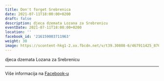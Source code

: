 ```yaml
---
title: Don't forget Srebrenica
date: 2021-07-11T18:00:00+0200
draft: false
description: djeca dzemata Lozana za Srebrenicu
eventDate: 2021-07-11T18:00:00+0200
location: ''
facebook_id: '216159003711963'
weight: 30
image: https://scontent-hkg1-2.xx.fbcdn.net/v/t39.30808-6/467911425_8702124949883247_8451066247417132989_n.jpg?_nc_cat=103&ccb=1-7&_nc_sid=9e60e4&_nc_ohc=nXwqe3ZIdLcQ7kNvwEQ9gvm&_nc_oc=AdlMVdVnXb8_kneJDab9h4BEt-MgqQKcW_MuKJtf-G0h5PvoWWmDumvapAsFn5mQAwo&_nc_zt=23&_nc_ht=scontent-hkg1-2.xx&edm=ABTKTjYEAAAA&_nc_gid=zYzmkxumWAiGqXWo9GTCqg&oh=00_AfJba9kIq5P_eGdanIeI1noz0lCot_PUjs4N4oc6t2JQfw&oe=68275259
---
```


djeca dzemata Lozana za Srebrenicu

---

Više informacija na [Facebook-u](https://facebook.com/events/216159003711963)